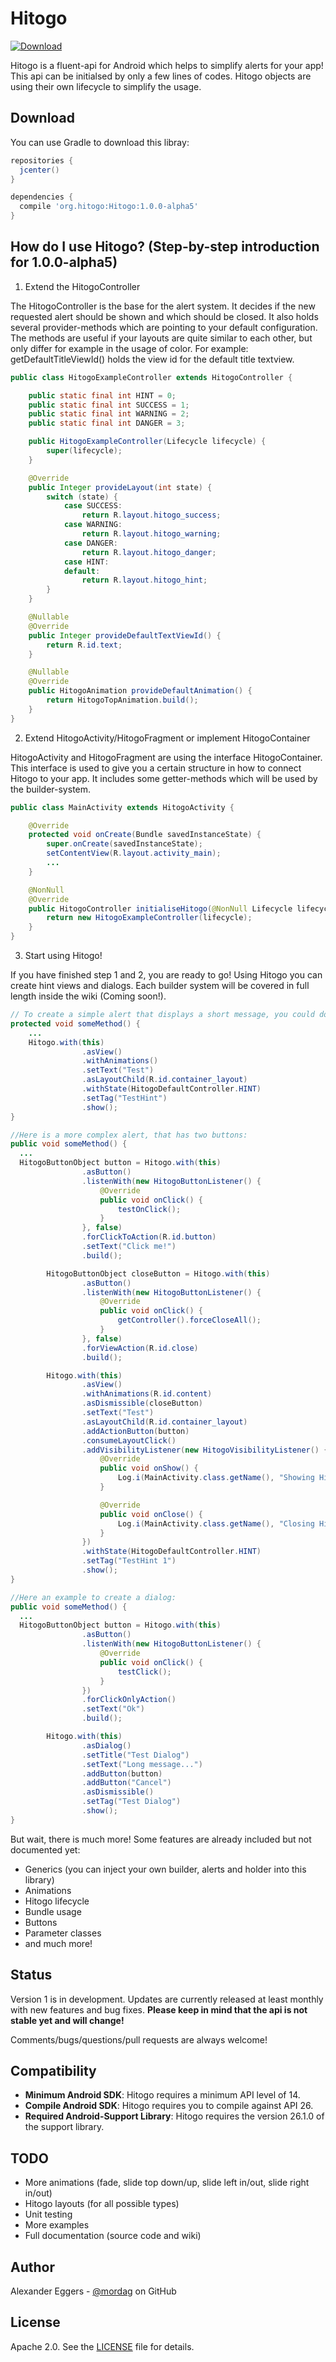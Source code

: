 Hitogo
=====

[![Download](https://api.bintray.com/packages/mordag/android/Hitogo/images/download.svg) ](https://bintray.com/mordag/android/Hitogo/_latestVersion)

Hitogo is a fluent-api for Android which helps to simplify alerts for your app! This api can be initialsed by only a few lines of codes. Hitogo objects are using their own lifecycle to simplify the usage.

Download
--------
You can use Gradle to download this libray:

```gradle
repositories {
  jcenter()
}

dependencies {
  compile 'org.hitogo:Hitogo:1.0.0-alpha5'
}
```

How do I use Hitogo? (Step-by-step introduction for 1.0.0-alpha5)
-------------------

1. Extend the HitogoController

The HitogoController is the base for the alert system. It decides if the new requested alert should be shown and which should be closed. It also holds several provider-methods which are pointing to your default configuration. The methods are useful if your layouts are quite similar to each other, but only differ for example in the usage of color. For example: getDefaultTitleViewId() holds the view id for the default title textview.

```java
public class HitogoExampleController extends HitogoController {

    public static final int HINT = 0;
    public static final int SUCCESS = 1;
    public static final int WARNING = 2;
    public static final int DANGER = 3;

    public HitogoExampleController(Lifecycle lifecycle) {
        super(lifecycle);
    }

    @Override
    public Integer provideLayout(int state) {
        switch (state) {
            case SUCCESS:
                return R.layout.hitogo_success;
            case WARNING:
                return R.layout.hitogo_warning;
            case DANGER:
                return R.layout.hitogo_danger;
            case HINT:
            default:
                return R.layout.hitogo_hint;
        }
    }

    @Nullable
    @Override
    public Integer provideDefaultTextViewId() {
        return R.id.text;
    }

    @Nullable
    @Override
    public HitogoAnimation provideDefaultAnimation() {
        return HitogoTopAnimation.build();
    }
}
```

2. Extend HitogoActivity/HitogoFragment or implement HitogoContainer

HitogoActivity and HitogoFragment are using the interface HitogoContainer. This interface is used to give you a certain structure in how to connect Hitogo to your app. It includes some getter-methods which will be used by the builder-system.

```java
public class MainActivity extends HitogoActivity {

    @Override
    protected void onCreate(Bundle savedInstanceState) {
        super.onCreate(savedInstanceState);
        setContentView(R.layout.activity_main);
        ...
    }

    @NonNull
    @Override
    public HitogoController initialiseHitogo(@NonNull Lifecycle lifecycle) {
        return new HitogoExampleController(lifecycle);
    }
}
```

3. Start using Hitogo!

If you have finished step 1 and 2, you are ready to go! Using Hitogo you can create hint views and dialogs. Each builder system will be covered in full length inside the wiki (Coming soon!).

```java
// To create a simple alert that displays a short message, you could do that:
protected void someMethod() {
    ...
    Hitogo.with(this)
                .asView()
                .withAnimations()
                .setText("Test")
                .asLayoutChild(R.id.container_layout)
                .withState(HitogoDefaultController.HINT)
                .setTag("TestHint")
                .show();
}

//Here is a more complex alert, that has two buttons:
public void someMethod() {
  ...
  HitogoButtonObject button = Hitogo.with(this)
                .asButton()
                .listenWith(new HitogoButtonListener() {
                    @Override
                    public void onClick() {
                        testOnClick();
                    }
                }, false)
                .forClickToAction(R.id.button)
                .setText("Click me!")
                .build();

        HitogoButtonObject closeButton = Hitogo.with(this)
                .asButton()
                .listenWith(new HitogoButtonListener() {
                    @Override
                    public void onClick() {
                        getController().forceCloseAll();
                    }
                }, false)
                .forViewAction(R.id.close)
                .build();

        Hitogo.with(this)
                .asView()
                .withAnimations(R.id.content)
                .asDismissible(closeButton)
                .setText("Test")
                .asLayoutChild(R.id.container_layout)
                .addActionButton(button)
                .consumeLayoutClick()
                .addVisibilityListener(new HitogoVisibilityListener() {
                    @Override
                    public void onShow() {
                        Log.i(MainActivity.class.getName(), "Showing Hitogo");
                    }

                    @Override
                    public void onClose() {
                        Log.i(MainActivity.class.getName(), "Closing Hitogo");
                    }
                })
                .withState(HitogoDefaultController.HINT)
                .setTag("TestHint 1")
                .show();
}

//Here an example to create a dialog:
public void someMethod() {
  ...
  HitogoButtonObject button = Hitogo.with(this)
                .asButton()
                .listenWith(new HitogoButtonListener() {
                    @Override
                    public void onClick() {
                        testClick();
                    }
                })
                .forClickOnlyAction()
                .setText("Ok")
                .build();

        Hitogo.with(this)
                .asDialog()
                .setTitle("Test Dialog")
                .setText("Long message...")
                .addButton(button)
                .addButton("Cancel")
                .asDismissible()
                .setTag("Test Dialog")
                .show();
}
```

But wait, there is much more! Some features are already included but not documented yet:
- Generics (you can inject your own builder, alerts and holder into this library)
- Animations
- Hitogo lifecycle
- Bundle usage
- Buttons
- Parameter classes
- and much more!

Status
------
Version 1 is in development. Updates are currently released at least monthly with new features and bug fixes. **Please keep in mind that the api is not stable yet and will change!**

Comments/bugs/questions/pull requests are always welcome!

Compatibility
-------------

 * **Minimum Android SDK**: Hitogo requires a minimum API level of 14.
 * **Compile Android SDK**: Hitogo requires you to compile against API 26.
 * **Required Android-Support Library**: Hitogo requires the version 26.1.0 of the support library.
 
TODO
-------------
* More animations (fade, slide top down/up, slide left in/out, slide right in/out)
* Hitogo layouts (for all possible types)
* Unit testing
* More examples
* Full documentation (source code and wiki)

Author
------
Alexander Eggers - [@mordag][2] on GitHub

License
-------
Apache 2.0. See the [LICENSE][1] file for details.


[1]: https://github.com/Mordag/hitogo/blob/1.0/LICENSE
[2]: https://github.com/Mordag
